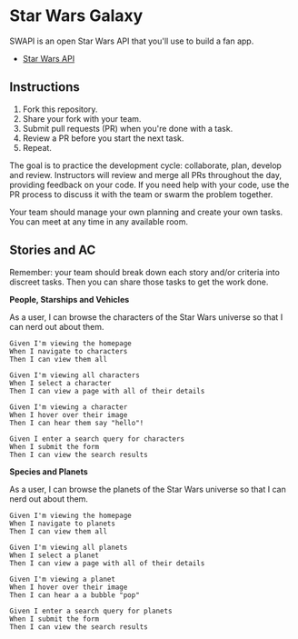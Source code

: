 # Star Wars Galaxy 

SWAPI is an open Star Wars API that you'll use to build a fan app. 
* [Star Wars API](https://swapi.dev/documentation)

## Instructions

1. Fork this repository.
1. Share your fork with your team. 
1. Submit pull requests (PR) when you're done with a task.
1. Review a PR before you start the next task.
1. Repeat.

The goal is to practice the development cycle: collaborate, plan, develop and review. Instructors will review and merge all PRs throughout the day, providing feedback on your code. If you need help with your code, use the PR process to discuss it with the team or swarm the problem together. 

Your team should manage your own planning and create your own tasks. You can meet at any time in any available room. 

## Stories and AC 

Remember: your team should break down each story and/or criteria into discreet tasks. Then you can share those tasks to get the work done. 

**People, Starships and Vehicles**

As a user, I can browse the characters of the Star Wars universe so that I can nerd out about them. 

```gherkin
Given I'm viewing the homepage
When I navigate to characters 
Then I can view them all 

Given I'm viewing all characters 
When I select a character 
Then I can view a page with all of their details

Given I'm viewing a character 
When I hover over their image 
Then I can hear them say "hello"!

Given I enter a search query for characters
When I submit the form 
Then I can view the search results 
```

**Species and Planets**

As a user, I can browse the planets of the Star Wars universe so that I can nerd out about them. 

```gherkin
Given I'm viewing the homepage
When I navigate to planets 
Then I can view them all 

Given I'm viewing all planets 
When I select a planet 
Then I can view a page with all of their details

Given I'm viewing a planet 
When I hover over their image 
Then I can hear a a bubble "pop"

Given I enter a search query for planets  
When I submit the form 
Then I can view the search results 
```
